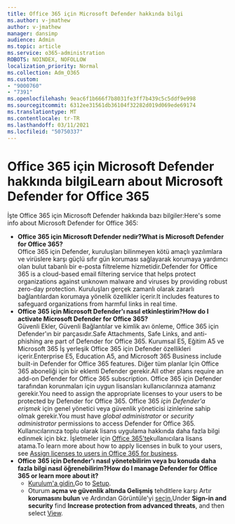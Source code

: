 ```yaml
---
title: Office 365 için Microsoft Defender hakkında bilgi
ms.author: v-jmathew
author: v-jmathew
manager: dansimp
audience: Admin
ms.topic: article
ms.service: o365-administration
ROBOTS: NOINDEX, NOFOLLOW
localization_priority: Normal
ms.collection: Adm_O365
ms.custom:
- "9000760"
- "7391"
ms.openlocfilehash: 9eac6f1b666f7b8031fe3ff7b439c5c5ddf9e998
ms.sourcegitcommit: 6312ee31561db36104f32282d019d069ede69174
ms.translationtype: MT
ms.contentlocale: tr-TR
ms.lasthandoff: 03/11/2021
ms.locfileid: "50750337"
---
```

# <a name="learn-about-microsoft-defender-for-office-365"></a><span data-ttu-id="66b61-102">Office 365 için Microsoft Defender hakkında bilgi</span><span class="sxs-lookup"><span data-stu-id="66b61-102">Learn about Microsoft Defender for Office 365</span></span>

<span data-ttu-id="66b61-103">İşte Office 365 için Microsoft Defender hakkında bazı bilgiler:</span><span class="sxs-lookup"><span data-stu-id="66b61-103">Here's some info about Microsoft Defender for Office 365:</span></span>

- <span data-ttu-id="66b61-104">**Office 365 için Microsoft Defender nedir?**</span><span class="sxs-lookup"><span data-stu-id="66b61-104">**What is Microsoft Defender for Office 365?**</span></span>  
    <span data-ttu-id="66b61-105">Office 365 için Defender, kuruluşları bilinmeyen kötü amaçlı yazılımlara ve virüslere karşı güçlü sıfır gün koruması sağlayarak korumaya yardımcı olan bulut tabanlı bir e-posta filtreleme hizmetidir.</span><span class="sxs-lookup"><span data-stu-id="66b61-105">Defender for Office 365 is a cloud-based email filtering service that helps protect organizations against unknown malware and viruses by providing robust zero-day protection.</span></span> <span data-ttu-id="66b61-106">Kuruluşları gerçek zamanlı olarak zararlı bağlantılardan korumaya yönelik özellikler içerir.</span><span class="sxs-lookup"><span data-stu-id="66b61-106">It includes features to safeguard organizations from harmful links in real time.</span></span>
- <span data-ttu-id="66b61-107">**Office 365 için Microsoft Defender'ı nasıl etkinleştirim?**</span><span class="sxs-lookup"><span data-stu-id="66b61-107">**How do I activate Microsoft Defender for Office 365?**</span></span>  
    <span data-ttu-id="66b61-108">Güvenli Ekler, Güvenli Bağlantılar ve kimlik avı önleme, Office 365 için Defender'ın bir parçasıdır.</span><span class="sxs-lookup"><span data-stu-id="66b61-108">Safe Attachments, Safe Links, and anti-phishing are part of Defender for Office 365.</span></span> <span data-ttu-id="66b61-109">Kurumsal E5, Eğitim A5 ve Microsoft 365 İş yerleşik Office 365 için Defender özellikleri içerir.</span><span class="sxs-lookup"><span data-stu-id="66b61-109">Enterprise E5, Education A5, and Microsoft 365 Business include built-in Defender for Office 365 features.</span></span> <span data-ttu-id="66b61-110">Diğer tüm planlar Için Office 365 aboneliği için bir eklenti Defender gerekir.</span><span class="sxs-lookup"><span data-stu-id="66b61-110">All other plans require an add-on Defender for Office 365 subscription.</span></span> <span data-ttu-id="66b61-111">Office 365 için Defender tarafından korunmaları için uygun lisansları kullanıcılarınıza atamanız gerekir.</span><span class="sxs-lookup"><span data-stu-id="66b61-111">You need to assign the appropriate licenses to your users to be protected by Defender for Office 365.</span></span> <span data-ttu-id="66b61-112">Office 365 *için* *Defender'a erişmek* için genel yönetici veya güvenlik yöneticisi izinlerine sahip olmak gerekir.</span><span class="sxs-lookup"><span data-stu-id="66b61-112">You must have *global administrator* or *security administrator* permissions to access Defender for Office 365.</span></span> <span data-ttu-id="66b61-113">Kullanıcılarınıza toplu olarak lisans uygulama hakkında daha fazla bilgi edinmek için bkz. İşletmeler için [Office 365'te](https://go.microsoft.com/fwlink/?linkid=2093435)kullanıcılara lisans atama.</span><span class="sxs-lookup"><span data-stu-id="66b61-113">To learn more about how to apply licenses in bulk to your users, see [Assign licenses to users in Office 365 for business](https://go.microsoft.com/fwlink/?linkid=2093435).</span></span>
- <span data-ttu-id="66b61-114">**Office 365 için Defender'ı nasıl yönetebilirim veya bu konuda daha fazla bilgi nasıl öğrenebilirim?**</span><span class="sxs-lookup"><span data-stu-id="66b61-114">**How do I manage Defender for Office 365 or learn more about it?**</span></span>  
  - <span data-ttu-id="66b61-115">[Kurulum'a gidin.](https://go.microsoft.com/fwlink/p/?linkid=2075721)</span><span class="sxs-lookup"><span data-stu-id="66b61-115">Go to [Setup](https://go.microsoft.com/fwlink/p/?linkid=2075721).</span></span>  
  - <span data-ttu-id="66b61-116">Oturum **açma ve güvenlik altında Gelişmiş** tehditlere karşı Artır **korumasını bulun** ve Ardından Görüntüle'yi [seçin.](https://go.microsoft.com/fwlink/?linkid=2109302)</span><span class="sxs-lookup"><span data-stu-id="66b61-116">Under **Sign-in and security** find **Increase protection from advanced threats**, and then select [View](https://go.microsoft.com/fwlink/?linkid=2109302).</span></span>
